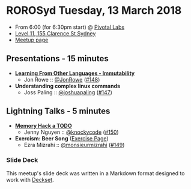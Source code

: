 # ROROSyd Tuesday, 13 March 2018

- From 6:00 (for 6:30pm start) @ [Pivotal Labs][]
- [Level 11, 155 Clarence St Sydney][]
- [Meetup page][]

## Presentations - 15 minutes

- **[Learning From Other Languages - Immutability][]**
  - Jon Rowe :: [@JonRowe][] ([#148][])
- **Understanding complex linux commands**
  - Joss Paling :: [@joshuapaling][] ([#147][])

## Lightning Talks - 5 minutes

- **[Memory Hack a TODO][]**
  - Jenny Nguyen :: [@knockycode][] ([#150][])
- **Exercism: Beer Song** ([Exercise Page][])
  - Ezra Mizrahi :: [@monsieurmizrahi][] ([#149][])

### Slide Deck

This meetup's slide deck was written in a Markdown format designed to work with
[Deckset][].

[Learning From Other Languages - Immutability]: https://speakerdeck.com/jonrowe/learning-from-other-languages-immutability
[@JonRowe]: https://twitter.com/JonRowe
[#148]: https://github.com/rails-oceania/roro/issues/148
[@joshuapaling]: https://twitter.com/joshuapaling
[#147]: https://github.com/rails-oceania/roro/issues/147
[Memory Hack a TODO]: https://dev.to/knockycode/nevertheless-jenny-nguyen-continued-to-code--3619
[@knockycode]: https://twitter.com/knockycode
[#150]: https://github.com/rails-oceania/roro/issues/150
[@monsieurmizrahi]: https://twitter.com/monsieurmizrahi
[Exercise Page]: https://exercism.io/tracks/ruby/exercises/beer-song
[#149]: https://github.com/rails-oceania/roro/issues/149
[Pivotal Labs]: https://pivotal.io/locations/sydney
[Level 11, 155 Clarence St Sydney]: https://goo.gl/maps/k6v9wdomLWF2
[Meetup page]: https://www.meetup.com/Ruby-On-Rails-Oceania-Sydney/events/nnvkcpyxfbrb/
[Deckset]: https://www.decksetapp.com/
